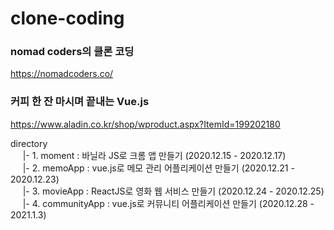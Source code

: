 # clone-coding

### nomad coders의 클론 코딩
https://nomadcoders.co/

### 커피 한 잔 마시며 끝내는 Vue.js
https://www.aladin.co.kr/shop/wproduct.aspx?ItemId=199202180

directory  
&nbsp;&nbsp;&nbsp;&nbsp;&nbsp;|- 1. moment : 바닐라 JS로 크롬 앱 만들기 (2020.12.15 - 2020.12.17)  
&nbsp;&nbsp;&nbsp;&nbsp;&nbsp;|- 2. memoApp : vue.js로 메모 관리 어플리케이션 만들기 (2020.12.21 - 2020.12.23)  
&nbsp;&nbsp;&nbsp;&nbsp;&nbsp;|- 3. movieApp : ReactJS로 영화 웹 서비스 만들기 (2020.12.24 - 2020.12.25)  
&nbsp;&nbsp;&nbsp;&nbsp;&nbsp;|- 4. communityApp : vue.js로 커뮤니티 어플리케이션 만들기 (2020.12.28 - 2021.1.3)  

